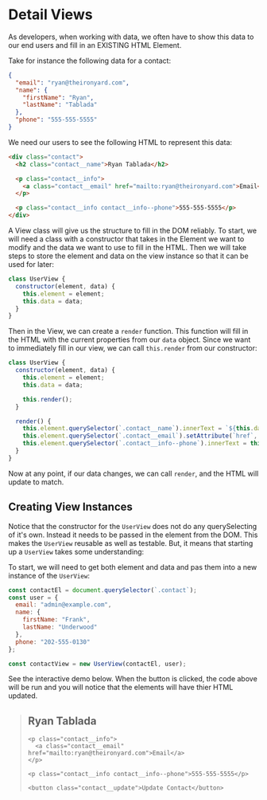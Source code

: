 # Detail Views

As developers, when working with data, we often have to show this data to our end users and fill in an EXISTING HTML Element.

Take for instance the following data for a contact:

```json
{
  "email": "ryan@theironyard.com",
  "name": {
    "firstName": "Ryan",
    "lastName": "Tablada"
  },
  "phone": "555-555-5555"
}
```

We need our users to see the following HTML to represent this data:

```html
<div class="contact">
  <h2 class="contact__name">Ryan Tablada</h2>

  <p class="contact__info">
    <a class="contact__email" href="mailto:ryan@theironyard.com">Email</a>
  </p>

  <p class="contact__info contact__info--phone">555-555-5555</p>
</div>
```

A View class will give us the structure to fill in the DOM reliably.
To start, we will need a class with a constructor that takes in the Element we want to modify and the data we want to use to fill in the HTML.
Then we will take steps to store the element and data on the view instance so that it can be used for later:

```js
class UserView {
  constructor(element, data) {
    this.element = element;
    this.data = data;
  }
}
```

Then in the View, we can create a `render` function.
This function will fill in the HTML with the current properties from our `data` object.
Since we want to immediately fill in our view, we can call `this.render` from our constructor:

```js
class UserView {
  constructor(element, data) {
    this.element = element;
    this.data = data;

    this.render();
  }

  render() {
    this.element.querySelector(`.contact__name`).innerText = `${this.data.name.firstName} ${this.data.name.lastName}`;
    this.element.querySelector(`.contact__email`).setAttribute(`href`, `mailto:${this.data.email}`);
    this.element.querySelector(`.contact__info--phone`).innerText = this.data.phone;
  }
}
```

Now at any point, if our data changes, we can call `render`, and the HTML will update to match.

## Creating View Instances

Notice that the constructor for the `UserView` does not do any querySelecting of it's own.
Instead it needs to be passed in the element from the DOM.
This makes the `UserView` reusable as well as testable.
But, it means that starting up a `UserView` takes some understanding:

To start, we will need to get both element and data and pas them into a new instance of the `UserView`:

```js
const contactEl = document.querySelector(`.contact`);
const user = {
  email: "admin@example.com",
  name: {
    firstName: "Frank",
    lastName: "Underwood"
  },
  phone: "202-555-0130"
};

const contactView = new UserView(contactEl, user);
```

See the interactive demo below.
When the button is clicked, the code above will be run and you will notice that the elements will have thier HTML updated.


<blockquote>
  <div class="contact">
    <h2 class="contact__name">Ryan Tablada</h2>

    <p class="contact__info">
      <a class="contact__email" href="mailto:ryan@theironyard.com">Email</a>
    </p>

    <p class="contact__info contact__info--phone">555-555-5555</p>

    <button class="contact__update">Update Contact</button>
  </div>
</blockquote>


<script type="text/javascript">
function UserView(element, data) {
  this.element = element;
  this.data = data;

  this.render();
};

UserView.prototype.render = function() {
  this.element.querySelector('.contact__name').innerText = this.data.name.firstName + ' ' + this.data.name.lastName;
  this.element.querySelector('.contact__email').setAttribute('href', 'mailto:' + this.data.email);
  this.element.querySelector('.contact__info--phone').innerText = this.data.phone;
};

var contactBtn = document.querySelector('.contact__update');
var contactEl = document.querySelector('.contact');
var user = {
  email: "admin@example.com",
  name: {
    firstName: "Frank",
    lastName: "Underwood"
  },
  phone: "202-555-0130"
};


contactBtn.addEventListener('click', function(ev) {
  ev.preventDefault();

  var contactView = new UserView(contactEl, user);
});
</script>
